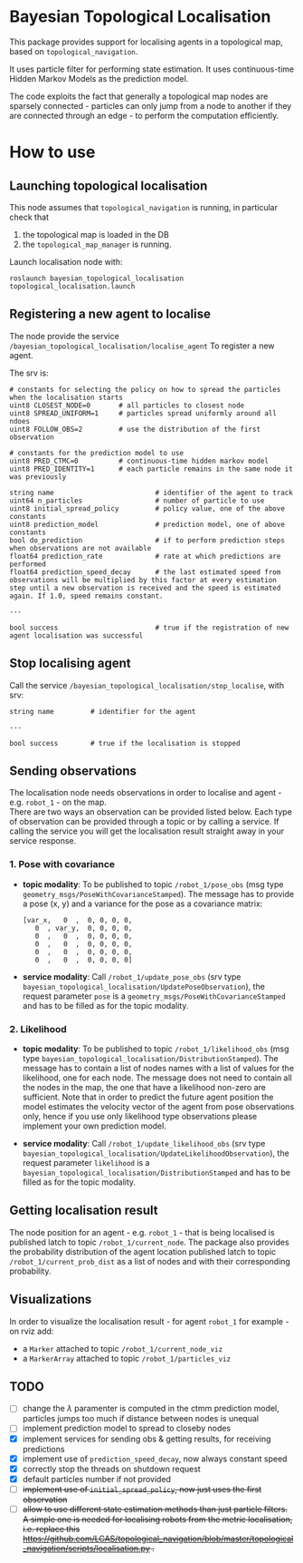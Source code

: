 Bayesian Topological Localisation
======================

This package provides support for localising agents in a topological map, based on `topological_navigation`. 

It uses particle filter for performing state estimation. It uses continuous-time Hidden Markov Models as the prediction model.

The code exploits the fact that generally a topological map nodes are sparsely connected - particles can only jump from a node to another if they are connected through an edge - to perform the computation efficiently.  

# How to use

## Launching topological localisation

This node assumes that `topological_navigation` is running, in particular check that 
1. the topological map is loaded in the DB 
2. the `topological_map_manager` is running.

Launch localisation node with:

```
roslaunch bayesian_topological_localisation topological_localisation.launch
```

## Registering a new agent to localise

The node provide the service `/bayesian_topological_localisation/localise_agent` To register a new agent.

The srv is:

```
# constants for selecting the policy on how to spread the particles when the localisation starts 
uint8 CLOSEST_NODE=0       # all particles to closest node 
uint8 SPREAD_UNIFORM=1     # particles spread uniformly around all ndoes
uint8 FOLLOW_OBS=2         # use the distribution of the first observation

# constants for the prediction model to use
uint8 PRED_CTMC=0          # continuous-time hidden markov model
uint8 PRED_IDENTITY=1      # each particle remains in the same node it was previously

string name                         # identifier of the agent to track
uint64 n_particles                  # number of particle to use 
uint8 initial_spread_policy         # policy value, one of the above constants
uint8 prediction_model              # prediction model, one of above constants 
bool do_prediction                  # if to perform prediction steps when observations are not available
float64 prediction_rate             # rate at which predictions are performed
float64 prediction_speed_decay      # the last estimated speed from observations will be multiplied by this factor at every estimation step until a new observation is received and the speed is estimated again. If 1.0, speed remains constant.

---

bool success                        # true if the registration of new agent localisation was successful
```

## Stop localising agent

Call the service `/bayesian_topological_localisation/stop_localise`, with srv:
```
string name         # identifier for the agent

---

bool success        # true if the localisation is stopped 
```

## Sending observations

The localisation node needs observations in order to localise and agent - e.g. `robot_1` - on the map.  
There are two ways an observation can be provided listed below. Each type of observation can be provided through a topic or by calling a service. If calling the service you will get the localisation result straight away in your service response.

### 1. Pose with covariance 
- **topic modality**: To be published to topic `/robot_1/pose_obs` (msg type `geometry_msgs/PoseWithCovarianceStamped`). The message has to provide a pose (x, y) and a variance for the pose as a covariance matrix: 
   ```
   [var_x,   0  ,  0, 0, 0, 0,
      0  , var_y,  0, 0, 0, 0,
      0  ,   0  ,  0, 0, 0, 0, 
      0  ,   0  ,  0, 0, 0, 0, 
      0  ,   0  ,  0, 0, 0, 0, 
      0  ,   0  ,  0, 0, 0, 0]
   ```
- **service modality**: Call `/robot_1/update_pose_obs` (srv type `bayesian_topological_localisation/UpdatePoseObservation`), the request parameter `pose` is a `geometry_msgs/PoseWithCovarianceStamped` and has to be filled as for the topic modality.

### 2. Likelihood
- **topic modality**: To be published to topic `/robot_1/likelihood_obs` (msg type `bayesian_topological_localisation/DistributionStamped`). The message has to contain a list of nodes names with a list of values for the likelihood, one for each node. The message does not need to contain all the nodes in the map, the one that have a likelihood non-zero are sufficient. Note that in order to predict the future agent position the model estimates the velocity vector of the agent from pose observations only, hence if you use only likelihood type observations please implement your own prediction model.
  
- **service modality**: Call `/robot_1/update_likelihood_obs` (srv type `bayesian_topological_localisation/UpdateLikelihoodObservation`), the request parameter `likelihood` is a `bayesian_topological_localisation/DistributionStamped` and has to be filled as for the topic modality.
  
## Getting localisation result

The node position for an agent - e.g. `robot_1` - that is being localised is published latch to topic `/robot_1/current_node`. The package also provides the probability distribution of the agent location published latch to topic `/robot_1/current_prob_dist` as a list of nodes and with their corresponding probability.

## Visualizations

In order to visualize the localisation result - for agent `robot_1` for example - on rviz add:
- a `Marker` attached to topic `/robot_1/current_node_viz`
- a `MarkerArray` attached to topic `/robot_1/particles_viz` 

## TODO
- [ ] change the $\lambda$ paramenter is computed in the ctmm prediction model, particles jumps too much if distance between nodes is unequal
- [ ] implement prediction model to spread to closeby nodes
- [x] implement services for sending obs & getting results, for receiving predictions
- [x] implement use of `prediction_speed_decay`, now always constant speed
- [x] correctly stop the threads on shutdown request
- [x] default particles number if not provided
- [ ] ~~implement use of `initial_spread_policy`, now just uses the first observation~~
- [ ] ~~allow to use different state estimation methods than just particle filters. A simple one is needed for localising robots from the metric localisation, i.e. replace this https://github.com/LCAS/topological_navigation/blob/master/topological_navigation/scripts/localisation.py .~~
